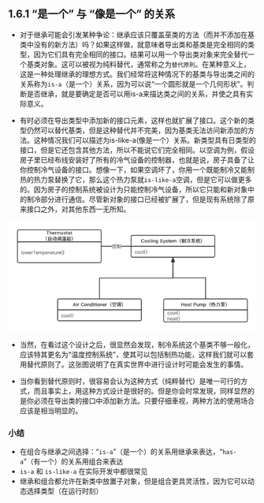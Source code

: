 ## 1.6.1 “是一个” 与 “像是一个” 的关系

- 对于继承可能会引发某种争论：继承应该只覆盖莝类的方法（而并不添加在基类中没有的新方法）吗？如果这样做，就意味者导出类和基类是完全相同的类型，因为它们具有完全相同的接口。结果可以用一个导出类对象来完全替代一个基类对象。这可以被视为纯料替代，通常称之为`替代原則`。在某种意义上，这是一种处理继承的理想方式。我们经常将这种情况下的基类与导出类之间的关系称为`is-a`（是一个）关系，因为可以说“一个圆形就是一个几何形状”。判断是否继承，就是要确定是否可以用is-a来描达类之间的关系，并使之具有实际意义。

- 有时必须在导出类型中添加新的接口元素，这样也就扩展了接口。这个新的类型仍然可以替代基类，但是这种替代并不完美，因为基类无法访问新添加的方法。这种情况我们可以描述为is-like-a(像是一个）关系。新类型具有日类型的接口，但是它还包含其他方法，所以不能说它们完全相同。以空调为例，假设房子里已经布线安装好了所有的冷气设备的控制器，也就是说，房子具备了让你控制冷气设备的接口。想像一下，如果空调坏了，你用一个既能制冷又能制热的热力泵替换了它，那么这个热力泵就`is-like-a`空调，但是它可以做更多的。因为房子的控制系统被设计为只能控制冷气设备，所以它只能和新对象中的制冷部分进行通信。尽管新对象的接口已经被扩展了，但是现有系统除了原来接口之外，对其他东西一无所知。

![1.6.1](../images/1/1.6.1.png)

- 当然，在看过这个设计之后，很显然会发现，制冷系统这个基类不够一般化，应该特其更名为“温度控制系统”，使其可以包括制热功能，这样我们就可以套用替代原则了。这张图说明了在真实世界中进行设计时可能会发生的事情。

- 当你看到替代原则时，很容易会认为这种方式（纯粹替代）是唯一可行的方式，而且事实上，用这种方式设计是很好的。但是你会时常发現，同样显然的是你必须在导出类的接口中添加新方法。只要仔细車视，两种方法的使用场合应该是相当明显的。


###  小结
- 在组合与继承之间选择：“`is-a`”（是一个）的关系用继承来表达，“`has-a`”（有一个）的关系用组合来表达
- `is-a` 和 `is-like-a` 在实际开发中都很常见
- 继承和组合都允许在新类中放置子对象，但是组合更具灵活性，因为它可以动态选择类型（在运行时刻）